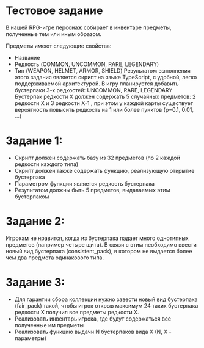 # Тестовое задание
В нашей RPG-игре персонаж собирает в инвентаре предметы, полученные тем или иным образом.

Предметы имеют следующие свойства:
- Название
- Редкость (COMMON, UNCOMMON, RARE, LEGENDARY)
- Тип (WEAPON, HELMET, ARMOR, SHIELD)
Результатом выполнения этого задания является скрипт на языке TypeScript, с удобной, легко поддерживаемой архитектурой.
В игру планируется добавить бустерпаки 3-х редкостей: UNCOMMON, RARE, LEGENDARY Бустерпак редкости X должен содержать 5 случайных предметов: 2 редкости X и 3 редкости X-1 , при этом у каждой карты существует вероятность повысить редкость на 1 или более пунктов (p=0.1, 0.01, ...)
# Задание 1:
* Скрипт должен содержать базу из 32 предметов (по 2 каждой редкости каждого типа)
* Скрипт должен также содержать функцию, реализующую открытие бустерпака
* Параметром функции является редкость бустерпака
* Результатом должны быть 5 предметов, выдаваемых этим бустерпаком
# Задание 2:
Игрокам не нравится, когда из бустерпака падает много однотипных предметов (например четыре щита). В связи с этим необходимо ввести новый вид бустерпака (consistent_pack), в котором не выдается более чем два предмета одинакового типа.
# Задание 3:
* Для гарантии сбора коллекции нужно завести новый вид бустерпака (fair_pack) такой, чтобы игрок открыв максимум 24 таких бустерпака редкости X получил все предметы редкости X.
* Реализовать инвентарь игрока, где будут содержаться все полученные им предметы
* Реализовать функцию выдачи N бустерпаков вида X (N, X - параметры)
